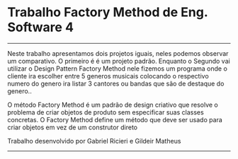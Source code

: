 # Trabalho Factory Method de Eng. Software 4

---------------------------------------------------------------------------------------------------------------------------------------------------------------------------------

Neste trabalho apresentamos dois projetos iguais, neles podemos observar um comparativo. O primeiro é  é um projeto 
padrão. Enquanto o Segundo vai utilizar o Design Pattern Factory Method nele fizemos um programa onde o cliente ira escolher entre 5 generos musicais colocando o respectivo numero do genero ira listar 3 cantores  ou bandas que são de destaque do  genero..


 O método Factory Method  é um padrão de design criativo que resolve o problema de criar objetos de produto sem especificar suas classes concretas. O Factory Method define um método que deve ser usado para criar objetos em vez de um construtor direto

Trabalho desenvolvido por Gabriel Ricieri e Gildeir Matheus

---------------------------------------------------------------------------------------------------------------------------------------------------------------------------------

